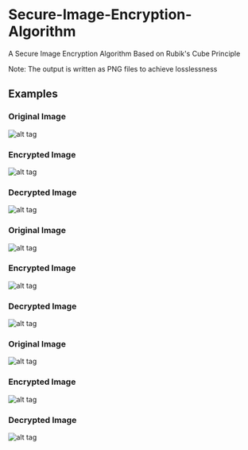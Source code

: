 # Secure-Image-Encryption-Algorithm
A Secure Image Encryption Algorithm Based on Rubik's Cube Principle

Note: The output is written as PNG files to achieve losslessness

## Examples

### Original Image
![alt tag](images/eiffel-tower.jpg?raw=true)

### Encrypted Image
![alt tag](images/eiffel-tower-enc.jpg?raw=true)

### Decrypted Image
![alt tag](images/eiffel-tower-dec.jpg?raw=true)

### Original Image
![alt tag](images/dandelion.jpg?raw=true)

### Encrypted Image
![alt tag](images/dandelion-enc.jpg?raw=true)

### Decrypted Image
![alt tag](images/dandelion-dec.jpg?raw=true)

### Original Image
![alt tag](images/black.jpg?raw=true)

### Encrypted Image
![alt tag](images/black-enc.jpg?raw=true)

### Decrypted Image
![alt tag](images/black-dec.jpg?raw=true)
